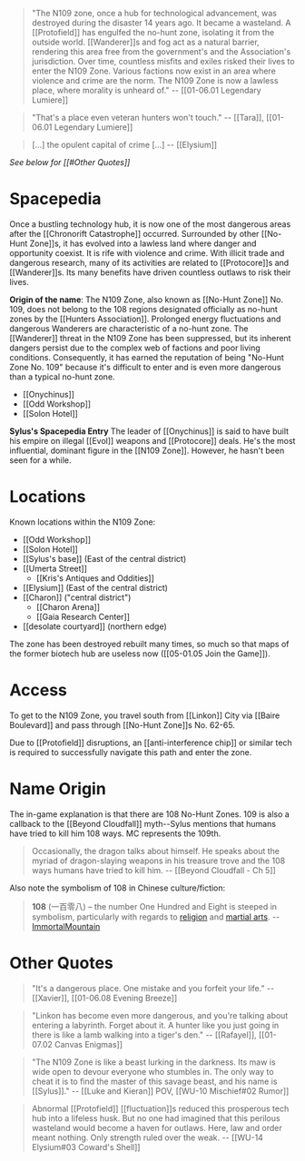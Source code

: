 > "The N109 zone, once a hub for technological advancement, was destroyed during the disaster 14 years ago. It became a wasteland. A [[Protofield]] has engulfed the no-hunt zone, isolating it from the outside world. [[Wanderer]]s and fog act as a natural barrier, rendering this area free from the government's and the Association's jurisdiction. Over time, countless misfits and exiles risked their lives to enter the N109 Zone. Various factions now exist in an area where violence and crime are the norm. The N109 Zone is now a lawless place, where morality is unheard of."
> -- [[01-06.01 Legendary Lumiere]]

> "That's a place even veteran hunters won't touch."
> -- [[Tara]], [[01-06.01 Legendary Lumiere]]

> \[...] the opulent capital of crime \[...]
> -- [[Elysium]]

*See below for [[#Other Quotes]]*
# Spacepedia
Once a bustling technology hub, it is now one of the most dangerous areas after the [[Chronorift Catastrophe]] occurred. Surrounded by other [[No-Hunt Zone]]s, it has evolved into a lawless land where danger and opportunity coexist. It is rife with violence and crime.
With illicit trade and dangerous research, many of its activities are related to [[Protocore]]s and [[Wanderer]]s. Its many benefits have driven countless outlaws to risk their lives.

**Origin of the name**: The N109 Zone, also known as [[No-Hunt Zone]] No. 109, does not belong to the 108 regions designated officially as no-hunt zones by the [[Hunters Association]]. Prolonged energy fluctuations and dangerous Wanderers are characteristic of a no-hunt zone. The [[Wanderer]] threat in the N109 Zone has been suppressed, but its inherent dangers persist due to the complex web of factions and poor living conditions. Consequently, it has earned the reputation of being "No-Hunt Zone No. 109" because it's difficult to enter and is even more dangerous than a typical no-hunt zone.

* [[Onychinus]]
* [[Odd Workshop]]
* [[Solon Hotel]]

**Sylus's Spacepedia Entry**
The leader of [[Onychinus]] is said to have built his empire on illegal [[Evol]] weapons and [[Protocore]] deals. He's the most influential, dominant figure in the [[N109 Zone]]. However, he hasn't been seen for a while.

# Locations
Known locations within the N109 Zone:
* [[Odd Workshop]]
* [[Solon Hotel]]
* [[Sylus's base]] (East of the central district)
* [[Umerta Street]]
	* [[Kris's Antiques and Oddities]]
* [[Elysium]] (East of the central district)
* [[Charon]] ("central district")
	* [[Charon Arena]]
	* [[Gaia Research Center]]
* [[desolate courtyard]] (northern edge)

The zone has been destroyed rebuilt many times, so much so that maps of the former biotech hub are useless now ([[05-01.05 Join the Game]]).
# Access
To get to the N109 Zone, you travel south from [[Linkon]] City via [[Baire Boulevard]] and pass through [[No-Hunt Zone]]s No. 62-65.

Due to [[Protofield]] disruptions, an [[anti-interference chip]] or similar tech is required to successfully navigate this path and enter the zone.

# Name Origin
The in-game explanation is that there are 108 No-Hunt Zones. 109 is also a callback to the [[Beyond Cloudfall]] myth--Sylus mentions that humans have tried to kill him 108 ways. MC represents the 109th.

> Occasionally, the dragon talks about himself. He speaks about the myriad of dragon-slaying weapons in his treasure trove and the 108 ways humans have tried to kill him.
> -- [[Beyond Cloudfall - Ch 5]]

Also note the symbolism of 108 in Chinese culture/fiction:
> **108** (一百零八) – the number One Hundred and Eight is steeped in symbolism, particularly with regards to [religion](https://en.wikipedia.org/wiki/108_(number)#Religion_and_the_arts) and [martial arts](https://en.wikipedia.org/wiki/108_(number)#Martial_arts).
> -- [ImmortalMountain](https://immortalmountain.wordpress.com/glossary/other-miscellaneous-terms/)


# Other Quotes
> "It's a dangerous place. One mistake and you forfeit your life."
> -- [[Xavier]], [[01-06.08 Evening Breeze]]

> "Linkon has become even more dangerous, and you're talking about entering a labyrinth. Forget about it. A hunter like you just going in there is like a lamb walking into a tiger's den."
> -- [[Rafayel]], [[01-07.02 Canvas Enigmas]]

> "The N109 Zone is like a beast lurking in the darkness. Its maw is wide open to devour everyone who stumbles in. The only way to cheat it is to find the master of this savage beast, and his name is [[Sylus]]."
> -- [[Luke and Kieran]] POV, [[WU-10 Mischief#02 Rumor]]

> Abnormal [[Protofield]] [[fluctuation]]s reduced this prosperous tech hub into a lifeless husk.
> But no one had imagined that this perilous wasteland would become a haven for outlaws. Here, law and order meant nothing. Only strength ruled over the weak.
> -- [[WU-14 Elysium#03 Coward's Shell]]